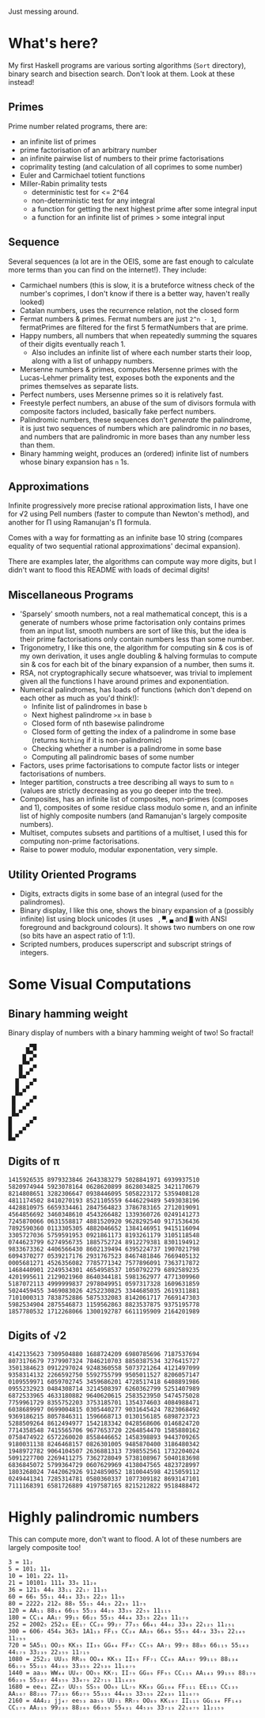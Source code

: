 Just messing around.

# What's here?

My first Haskell programs are various sorting algorithms (`Sort` directory), binary search and bisection search. Don't look at them. Look at these instead!

## Primes

Prime number related programs, there are:

-   an infinite list of primes
-   prime factorisation of an arbitrary number
-   an infinite pairwise list of numbers to their prime factorisations
-   coprimality testing (and calculation of all coprimes to some number)
-   Euler and Carmichael totient functions
-   Miller-Rabin primality tests
    -   deterministic test for <= 2^64
    -   non-deterministic test for any integral
    -   a function for getting the next highest prime after some integral input
    -   a function for an infinite list of primes > some integral input

## Sequence

Several sequences (a lot are in the OEIS, some are fast enough to calculate more terms than you can find on the internet!). They include:

-   Carmichael numbers (this is slow, it is a bruteforce witness check of the number's coprimes, I don't know if there is a better way, haven't really looked)
-   Catalan numbers, uses the recurrence relation, not the closed form
-   Fermat numbers & primes. Fermat numbers are just `2^n - 1`, fermatPrimes are filtered for the first 5 fermatNumbers that are prime.
-   Happy numbers, all numbers that when repeatedly summing the squares of their digits eventually reach 1.
    -   Also includes an infinite list of where each number starts their loop, along with a list of unhappy numbers.
-   Mersenne numbers & primes, computes Mersenne primes with the Lucas-Lehmer primality test, exposes both the exponents and the primes themselves as separate lists.
-   Perfect numbers, uses Mersenne primes so it is relatively fast.
-   Freestyle perfect numbers, an abuse of the sum of divisors formula with composite factors included, basically fake perfect numbers.
-   Palindromic numbers, these sequences don't _generate_ the palindrome, it is just two sequences of numbers which are palindromic in _no_ bases, and numbers that are palindromic in more bases than any number less than them.
-   Binary hamming weight, produces an (ordered) infinite list of numbers whose binary expansion has `n` 1s.

## Approximations

Infinite progressively more precise rational approximation lists, I have one for √2 using Pell numbers (faster to compute than Newton's method), and another for Π using Ramanujan's Π formula.

Comes with a way for formatting as an infinite base 10 string (compares equality of two sequential rational approximations' decimal expansion).

There are examples later, the algorithms can compute way more digits, but I didn't want to flood this README with loads of decimal digits!

## Miscellaneous Programs

-   'Sparsely' smooth numbers, not a real mathematical concept, this is a generate of numbers whose prime factorisation only contains primes from an input list, smooth numbers are sort of like this, but the idea is their prime factorisations only contain numbers less than some number.
-   Trigonometry, I like this one, the algorithm for computing sin & cos is of my own derivation, it uses angle doubling & halving formulas to compute sin & cos for each bit of the binary expansion of a number, then sums it.
-   RSA, not cryptographically secure whatsoever, was trivial to implement given all the functions I have around primes and exponentiation.
-   Numerical palindromes, has loads of functions (which don't depend on each other as much as you'd think!):
    -   Infinite list of palindromes in base `b`
    -   Next highest palindrome `>x` in base `b`
    -   Closed form of nth basewise palindrome
    -   Closed form of getting the index of a palindrome in some base (returns `Nothing` if it is non-palindromic)
    -   Checking whether a number is a palindrome in some base
    -   Computing all palindromic bases of some number
-   Factors, uses prime factorisations to compute factor lists or integer factorisations of numbers.
-   Integer partition, constructs a tree describing all ways to sum to `n` (values are strictly decreasing as you go deeper into the tree).
-   Composites, has an infinite list of composites, non-primes (composes and 1), composites of some residue class modulo some n, and an infinite list of highly composite numbers (and Ramanujan's largely composite numbers).
-   Multiset, computes subsets and partitions of a multiset, I used this for computing non-prime factorisations.
-   Raise to power modulo, modular exponentation, very simple.

## Utility Oriented Programs

-   Digits, extracts digits in some base of an integral (used for the palindromes).
-   Binary display, I like this one, shows the binary expansion of a (possibly infinite) list using block unicodes (it uses ` `, `▀`, `▄` and `█` with ANSI foreground and background colours). It shows two numbers on one row (so bits have an aspect ratio of 1:1).
-   Scripted numbers, produces superscript and subscript strings of integers.

# Some Visual Computations

## Binary hamming weight

Binary display of numbers with a binary hamming weight of two! So fractal!

```
     ▄▀█
    ▄▀▀▄
    █▄▀
   █  ▄▀
   █▄▀
  █   ▄▀
  █ ▄▀
 ▄▀▀   ▄
 █   ▄▀
 █ ▄▀
▄▀▀    ▄
█    ▄▀
█  ▄▀
█▄▀
```

## Digits of π

```
1415926535 8979323846 2643383279 5028841971 6939937510
5820974944 5923078164 0628620899 8628034825 3421170679
8214808651 3282306647 0938446095 5058223172 5359408128
4811174502 8410270193 8521105559 6446229489 5493038196
4428810975 6659334461 2847564823 3786783165 2712019091
4564856692 3460348610 4543266482 1339360726 0249141273
7245870066 0631558817 4881520920 9628292540 9171536436
7892590360 0113305305 4882046652 1384146951 9415116094
3305727036 5759591953 0921861173 8193261179 3105118548
0744623799 6274956735 1885752724 8912279381 8301194912
9833673362 4406566430 8602139494 6395224737 1907021798
6094370277 0539217176 2931767523 8467481846 7669405132
0005681271 4526356082 7785771342 7577896091 7363717872
1468440901 2249534301 4654958537 1050792279 6892589235
4201995611 2129021960 8640344181 5981362977 4771309960
5187072113 4999999837 2978049951 0597317328 1609631859
5024459455 3469083026 4252230825 3344685035 2619311881
7101000313 7838752886 5875332083 8142061717 7669147303
5982534904 2875546873 1159562863 8823537875 9375195778
1857780532 1712268066 1300192787 6611195909 2164201989
```

## Digits of √2

```
4142135623 7309504880 1688724209 6980785696 7187537694
8073176679 7379907324 7846210703 8850387534 3276415727
3501384623 0912297024 9248360558 5073721264 4121497099
9358314132 2266592750 5592755799 9505011527 8206057147
0109559971 6059702745 3459686201 4728517418 6408891986
0955232923 0484308714 3214508397 6260362799 5251407989
6872533965 4633180882 9640620615 2583523950 5474575028
7759961729 8355752203 3753185701 1354374603 4084988471
6038689997 0699004815 0305440277 9031645424 7823068492
9369186215 8057846311 1596668713 0130156185 6898723723
5288509264 8612494977 1542183342 0428568606 0146824720
7714358548 7415565706 9677653720 2264854470 1585880162
0758474922 6572260020 8558446652 1458398893 9443709265
9180031138 8246468157 0826301005 9485870400 3186480342
1948972782 9064104507 2636881313 7398552561 1732204024
5091227700 2269411275 7362728049 5738108967 5040183698
6836845072 5799364729 0607629969 4138047565 4823728997
1803268024 7442062926 9124859052 1810044598 4215059112
0249441341 7285314781 0580360337 1077309182 8693147101
7111168391 6581726889 4197587165 8215212822 9518488472
```

# Highly palindromic numbers

This can compute more, don't want to flood. A lot of these numbers are largely composite too!

```
3 = 11₂
5 = 101₂ 11₄
10 = 101₃ 22₄ 11₉
21 = 10101₂ 111₄ 33₆ 11₂₀
36 = 121₅ 44₈ 33₁₁ 22₁₇ 11₃₅
60 = 66₉ 55₁₁ 44₁₄ 33₁₉ 22₂₉ 11₅₉
80 = 2222₃ 212₆ 88₉ 55₁₅ 44₁₉ 22₃₉ 11₇₉
120 = AA₁₁ 88₁₄ 66₁₉ 55₂₃ 44₂₉ 33₃₉ 22₅₉ 11₁₁₉
180 = CC₁₄ AA₁₇ 99₁₉ 66₂₉ 55₃₅ 44₄₄ 33₅₉ 22₈₉ 11₁₇₉
252 = 2002₅ 252₁₀ EE₁₇ CC₂₀ 99₂₇ 77₃₅ 66₄₁ 44₆₂ 33₈₃ 22₁₂₅ 11₂₅₁
300 = 606₇ 454₈ 363₉ 1A1₁₃ FF₁₉ CC₂₄ AA₂₉ 66₄₉ 55₅₉ 44₇₄ 33₉₉ 22₁₄₉ 11₂₉₉
720 = 5A5₁₁ OO₂₉ KK₃₅ II₃₉ GG₄₄ FF₄₇ CC₅₉ AA₇₁ 99₇₉ 88₈₉ 66₁₁₉ 55₁₄₃ 44₁₇₉ 33₂₃₉ 22₃₅₉ 11₇₁₉
1080 = 252₂₂ UU₃₅ RR₃₉ OO₄₄ KK₅₃ II₅₉ FF₇₁ CC₈₉ AA₁₀₇ 99₁₁₉ 88₁₃₄ 66₁₇₉ 55₂₁₅ 44₂₆₉ 33₃₅₉ 22₅₃₉ 11₁₀₇₉
1440 = aa₃₉ WW₄₄ UU₄₇ OO₅₉ KK₇₁ II₇₉ GG₈₉ FF₉₅ CC₁₁₉ AA₁₄₃ 99₁₅₉ 88₁₇₉ 66₂₃₉ 55₂₈₇ 44₃₅₉ 33₄₇₉ 22₇₁₉ 11₁₄₃₉
1680 = ee₄₁ ZZ₄₇ UU₅₅ SS₅₉ OO₆₉ LL₇₉ KK₈₃ GG₁₀₄ FF₁₁₁ EE₁₁₉ CC₁₃₉ AA₁₆₇ 88₂₀₉ 77₂₃₉ 66₂₇₉ 55₃₃₅ 44₄₁₉ 33₅₅₉ 22₈₃₉ 11₁₆₇₉
2160 = 4A4₂₂ jj₄₇ ee₅₃ aa₅₉ UU₇₁ RR₇₉ OO₈₉ KK₁₀₇ II₁₁₉ GG₁₃₄ FF₁₄₃ CC₁₇₉ AA₂₁₅ 99₂₃₉ 88₂₆₉ 66₃₅₉ 55₄₃₁ 44₅₃₉ 33₇₁₉ 22₁₀₇₉ 11₂₁₅₉
```
